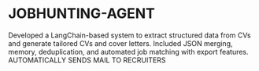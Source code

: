 # JOBHUNTING-AGENT
Developed a LangChain-based system to extract structured data from CVs and generate tailored CVs and cover letters. Included JSON merging, memory, deduplication, and automated job matching with export features. AUTOMATICALLY SENDS MAIL TO RECRUITERS 
